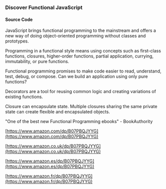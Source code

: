 ### Discover Functional JavaScript
#### Source Code

JavaScript brings functional programming to the mainstream and offers a new way of doing object-oriented programming without classes and prototypes.

Programming in a functional style means using concepts such as first-class functions, closures, higher-order functions, partial application, currying, immutability, or pure functions.

Functional programming promises to make code easier to read, understand, test, debug, or compose. Can we build an application using only pure functions?

Decorators are a tool for reusing common logic and creating variations of existing functions.

Closure can encapsulate state. Multiple closures sharing the same private state can create flexible and encapsulated objects.

"One of the best new Functional Programming ebooks" - BookAuthority

[https://www.amazon.com/dp/B07PBQJYYG](https://www.amazon.com/dp/B07PBQJYYG)

[https://www.amazon.co.uk/dp/B07PBQJYYG](https://www.amazon.co.uk/dp/B07PBQJYYG)

[https://www.amazon.es/dp/B07PBQJYYG](https://www.amazon.es/dp/B07PBQJYYG)

[https://www.amazon.fr/dp/B07PBQJYYG](https://www.amazon.fr/dp/B07PBQJYYG)
